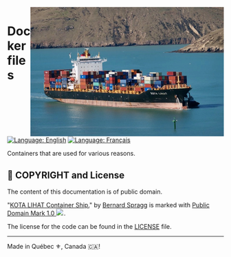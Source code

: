 <img src="./assets/container-ship.webp" alt="Container ship picture" style="width: 450px;" align="right">

# Dockerfiles

[![Language: English](https://img.shields.io/badge/Language-English-blue.svg)](./README.md)
[![Language: Français](https://img.shields.io/badge/Langue-Fran%C3%A7ais-blue.svg)](./README.fr.md)

Containers that are used for various reasons.

## :scroll: COPYRIGHT and License
The content of this documentation is of public domain.

<p class="attribution">"<a target="_blank" rel="noopener noreferrer" href="https://www.flickr.com/photos/88123769@N02/50399465168">KOTA LIHAT Container Ship.</a>" by <a target="_blank" rel="noopener noreferrer" href="https://www.flickr.com/photos/88123769@N02">Bernard Spragg</a> is marked with <a target="_blank" rel="noopener noreferrer" href="https://creativecommons.org/publicdomain/mark/1.0/?ref=openverse">Public Domain Mark 1.0 <img src="https://mirrors.creativecommons.org/presskit/icons/pd.svg" style="height: 1em; margin-right: 0.125em; display: inline;"></img></a>. </p>

The license for the code can be found in the [LICENSE](./LICENSE) file.

---

Made in Québec :fleur_de_lis:, Canada 🇨🇦!
